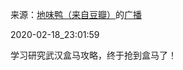 来源：[地味鸭（来自豆瓣）](https://www.douban.com/people/47513232/)的[广播](https://www.douban.com/people/47513232/status/2819683401/)


2020-02-18_23:01:59


学习研究武汉盒马攻略，终于抢到盒马了！
